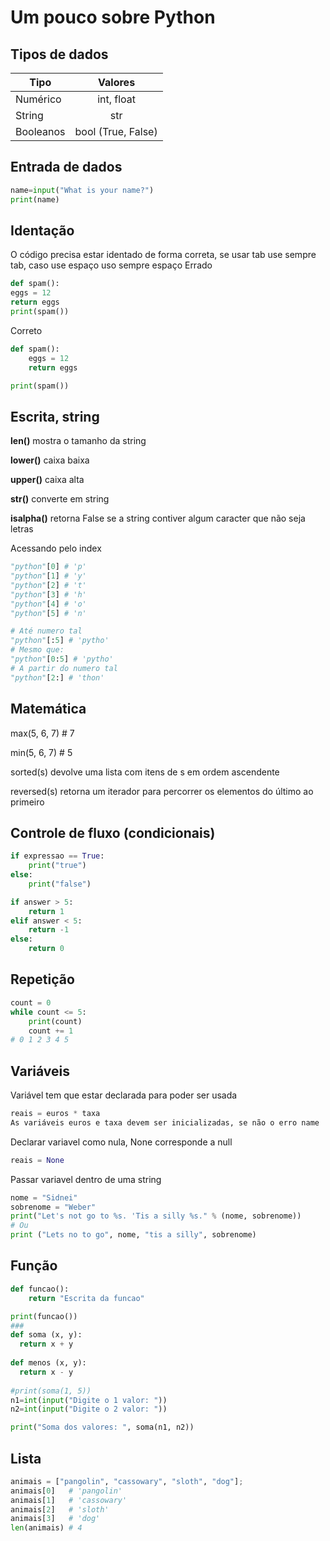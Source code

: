 # Um pouco sobre Python

## Tipos de dados
| Tipo          | Valores       | 
| ------------- |:-------------:|
| Numérico      | int, float    |
| String        | str           |
| Booleanos     | bool (True, False)|

## Entrada de dados
```python
name=input("What is your name?")
print(name)
```

## Identação
O código precisa estar identado de forma correta, se usar tab use sempre tab, caso use espaço uso sempre espaço
Errado
```python
def spam():
eggs = 12
return eggs
print(spam())
```
Correto
```python
def spam():
    eggs = 12
    return eggs

print(spam())
```

## Escrita, string
**len()**	mostra o tamanho da string

**lower()**	caixa baixa

**upper()**	caixa alta

**str()**	converte em string

**isalpha()**	retorna False se a string contiver algum caracter que não seja letras

Acessando pelo index

```python
"python"[0] # 'p'
"python"[1] # 'y'
"python"[2] # 't'
"python"[3] # 'h'
"python"[4] # 'o'
"python"[5] # 'n'
```
```python
# Até numero tal
"python"[:5] # 'pytho'
# Mesmo que:
"python"[0:5] # 'pytho'
# A partir do numero tal
"python"[2:] # 'thon'
```

## Matemática
max(5, 6, 7) # 7

min(5, 6, 7) # 5

sorted(s)	devolve uma lista com itens de s em ordem ascendente

reversed(s)	retorna um iterador para percorrer os elementos do último ao primeiro


## Controle de fluxo (condicionais)
```python
if expressao == True:
    print("true")
else:
    print("false")
```
```python
if answer > 5:
    return 1
elif answer < 5:
    return -1
else:
    return 0
```
## Repetição
```python
count = 0
while count <= 5:
    print(count)
    count += 1
# 0 1 2 3 4 5
```

## Variáveis
Variável tem que estar declarada para poder ser usada
```python
reais = euros * taxa
As variáveis euros e taxa devem ser inicializadas, se não o erro name 'euros' is not defined.
```

Declarar variavel como nula, None corresponde a null
```python
reais = None
```
Passar variavel dentro de uma string
```python
nome = "Sidnei"
sobrenome = "Weber"
print("Let's not go to %s. 'Tis a silly %s." % (nome, sobrenome))
# Ou
print ("Lets no to go", nome, "tis a silly", sobrenome)
```

## Função
```python
def funcao():
    return "Escrita da funcao"

print(funcao())
###
def soma (x, y):
  return x + y
  
def menos (x, y):
  return x - y
  
#print(soma(1, 5))
n1=int(input("Digite o 1 valor: "))
n2=int(input("Digite o 2 valor: "))

print("Soma dos valores: ", soma(n1, n2))
```
## Lista
```python
animais = ["pangolin", "cassowary", "sloth", "dog"];
animais[0]   # 'pangolin'
animais[1]   # 'cassowary'
animais[2]   # 'sloth'
animais[3]   # 'dog'
len(animais) # 4
